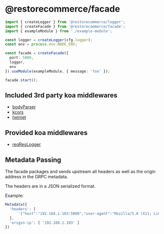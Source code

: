 
# @restorecommerce/facade

```ts
import { createLogger } from '@restorecommerce/logger';
import { createFacade } from '@restorecommerce/facade';
import { exampleModule } from './example-module';

const logger = createLogger(cfg.logger);
const env = process.env.NODE_ENV;

const facade = createFacade({
  port: 5000,
  logger,
  env
}).useModule(exampleModule, { message: 'foo' });

facade.start();
```

## Included 3rd party koa middlewares

- [bodyParser]()
- [kcors]()
- [helmet]()

## Provided koa middlewares

- [reqResLogger](src/middlewares/req-res-logger)

## Metadata Passing

The facade packages and sends upstream all headers as well as the origin address in the GRPC metadata.

The headers are in a JSON serialized format.

Example:
```js
Metadata({
  'headers': [
      '{"host":"192.168.1.103:5000","user-agent":"Mozilla/5.0 (X11; Linux x86_64; rv:120.0) Gecko/20100101 Firefox/120.0","accept":"*/*","accept-language":"en-US,en;q=0.5","accept-encoding":"gzip, deflate","referer":"http://192.168.1.103:5000/graphql","content-type":"application/json","content-length":"540","origin":"http://192.168.1.103:5000","connection":"keep-alive"}'
  ],
  'origin-ip': [ '192.168.1.103' ]
})
```
